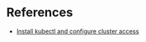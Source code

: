 

# References

* [Install kubectl and configure cluster access](https://cloud.google.com/kubernetes-engine/docs/how-to/cluster-access-for-kubectl)

